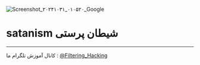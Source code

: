 ![Screenshot_۲۰۲۴۱۰۳۱_۰۱۰۵۲۰_Google](https://github.com/user-attachments/assets/65f6da50-9878-4ddf-8030-a1a8dea02d8d)
# satanism    شیطان پرستی
--------------------
کانال آموزش تلگرام ما :
[@Filtering_Hacking](https://t.me/Filtering_Hacking)
